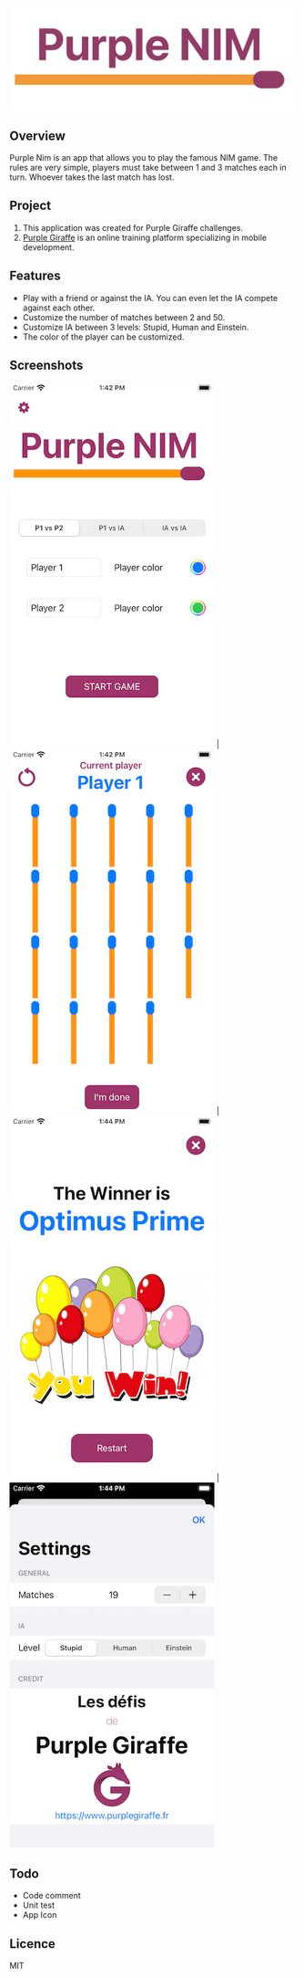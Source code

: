 
![picture](Images/mainLogo.jpeg)

##  Overview

Purple Nim is an app that allows you to play the famous NIM game. The rules are very simple, players must take between 1 and 3 matches each in turn. Whoever takes the last match has lost. 

## Project 

1. This application was created for Purple Giraffe challenges.    
2. [ Purple Giraffe]("https://purplegiraffe.fr") is an online training platform specializing in mobile development.   
  
## Features

*  Play with a friend or against the IA. You can even let the IA compete against each other. 
*  Customize the number of matches between 2 and 50. 
*  Customize IA between 3 levels: Stupid, Human and Einstein.
*  The color of the player can be customized.

## Screenshots

![picture](Images/Screenshots/1.png) | ![picture](Images/Screenshots/2.png) | ![picture](Images/Screenshots/3.png) | ![picture](Images/Screenshots/4.png)

## Todo 

*  Code comment
*  Unit test
*  App Icon 

## Licence 

MIT 




